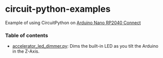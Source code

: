 # circuit-python-examples

Example of using CircuitPython on [Arduino Nano RP2040 Connect](https://docs.arduino.cc/hardware/nano-rp2040-connect)

### Table of contents
- [accelerator_led_dimmer.py](accelerator_led_dimmer.py): Dims the built-in LED as you tilt the Arduino in the Z-Axis.

